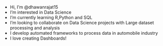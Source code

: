 -  Hi, I’m @dhawanrajat15
- I’m interested in Data Science
- I’m currently learning R,Python and SQL
- I’m looking to collaborate on Data Science projects with Large dataset processing and analysis
- I develop automated frameworks to process data in automobile industry
- I love creating Dashboards!

<!---
dhawanrajat15/dhawanrajat15 is a ✨ special ✨ repository because its `README.md` (this file) appears on your GitHub profile.
You can click the Preview link to take a look at your changes.
--->
